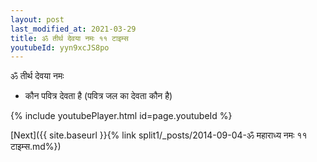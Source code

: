 ```yaml
---
layout: post
last_modified_at: 2021-03-29
title: ॐ तीर्थ देवया नमः ११ टाइम्स
youtubeId: yyn9xcJS8po
---
```

 
 
 ॐ तीर्थ देवया नमः  
 
 -  कौन पवित्र देवता है (पवित्र जल का देवता कौन है) 
 
  
 
  
 
 
 
 
 
 


{% include youtubePlayer.html id=page.youtubeId %}
 
[Next]({{ site.baseurl }}{% link  split1/_posts/2014-09-04-ॐ महाराध्य नमः ११ टाइम्स.md%})
 
